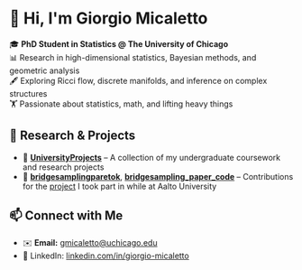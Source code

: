 # 👋 Hi, I'm Giorgio Micaletto

🎓 **PhD Student in Statistics @ The University of Chicago**  
📊 Research in high-dimensional statistics, Bayesian methods, and geometric analysis  
🖋️ Exploring Ricci flow, discrete manifolds, and inference on complex structures  
🏋️ Passionate about statistics, math, and lifting heavy things  

## 🔬 Research & Projects  
- 📂 [**UniversityProjects**](https://github.com/GiorgioMB/UniversityProjects) – A collection of my undergraduate coursework and research projects  
- 🔗 [**bridgesamplingparetok**](https://github.com/GiorgioMB/bridgesamplingparetok), [**bridgesampling_paper_code**](https://github.com/GiorgioMB/bridgesampling_paper_code) – Contributions for the [project](https://arxiv.org/abs/2508.14487) I took part in while at Aalto University

## 📫 Connect with Me 
- ✉️ **Email:** gmicaletto@uchicago.edu
- 💼 LinkedIn: [linkedin.com/in/giorgio-micaletto](#) 
